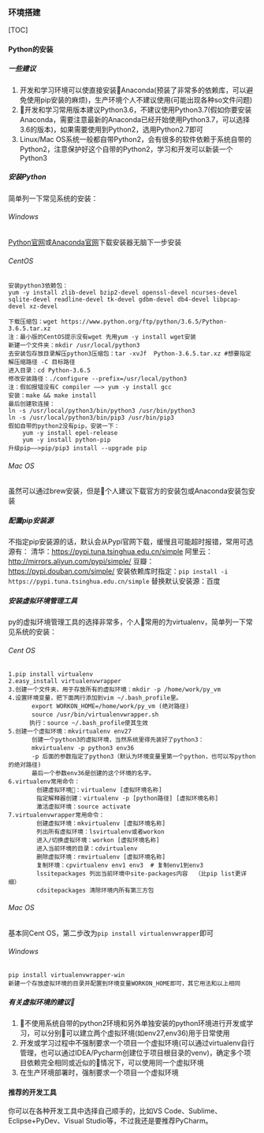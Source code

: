 ### 环境搭建
[TOC]
#### Python的安装
##### 一些建议
1. 开发和学习环境可以使直接安装Anaconda(预装了非常多的依赖库，可以避免使用pip安装的麻烦)，生产环境个人不建议使用(可能出现各种so文件问题)
2. 开发和学习常用版本建议Python3.6，不建议使用Python3.7(假如你要安装Anaconda，需要注意最新的Anaconda已经开始使用Python3.7，可以选择3.6的版本)，如果需要使用到Python2，选用Python2.7即可
3. Linux/Mac OS系统一般都自带Python2，会有很多的软件依赖于系统自带的Python2，注意保护好这个自带的Python2，学习和开发可以新装一个Python3

##### 安装Python
简单列一下常见系统的安装：
###### Windows
[Python官网](https://www.python.org/downloads/windows/)或[Anaconda官网](https://www.anaconda.com/download/#windows)下载安装器无脑下一步安装
###### CentOS
```
安装python3依赖包：
yum -y install zlib-devel bzip2-devel openssl-devel ncurses-devel sqlite-devel readline-devel tk-devel gdbm-devel db4-devel libpcap-devel xz-devel

下载压缩包：wget https://www.python.org/ftp/python/3.6.5/Python-3.6.5.tar.xz
注：最小版的CentOS提示没有wget 先用yum -y install wget安装
新建一个文件夹：mkdir /usr/local/python3
去安装包存放目录解压python3压缩包：tar -xvJf  Python-3.6.5.tar.xz	#想要指定解压缩路径 -C 目标路径
进入目录：cd Python-3.6.5 
修改安装路径：./configure --prefix=/usr/local/python3
注：假如报错没有C compiler ——> yum -y install gcc
安装：make && make install
最后创建软连接：
ln -s /usr/local/python3/bin/python3 /usr/bin/python3
ln -s /usr/local/python3/bin/pip3 /usr/bin/pip3
假如自带的python2没有pip，安装一下：
    yum -y install epel-release
    yum -y install python-pip
升级pip——>pip/pip3 install --upgrade pip
```
###### Mac OS
虽然可以通过brew安装，但是个人建议下载官方的安装包或Anaconda安装包安装
##### 配置pip安装源
不指定pip安装源的话，默认会从Pypi官网下载，缓慢且可能超时报错，常用可选源有：
清华：https://pypi.tuna.tsinghua.edu.cn/simple
阿里云：http://mirrors.aliyun.com/pypi/simple/
豆瓣：https://pypi.douban.com/simple/
安装依赖库时指定：`pip install -i https://pypi.tuna.tsinghua.edu.cn/simple`
替换默认安装源：百度

##### 安装虚拟环境管理工具
py的虚拟环境管理工具的选择非常多，个人常用的为virtualenv，简单列一下常见系统的安装：
###### Cent OS
```
1.pip install virtualenv
2.easy_install virtualenvwrapper
3.创建一个文件夹，用于存放所有的虚拟环境：mkdir -p /home/work/py_vm
4.设置环境变量，把下面两行添加到vim ~/.bash_profile里。
　　　　export WORKON_HOME=/home/work/py_vm (绝对路径)
　　　　source /usr/bin/virtualenvwrapper.sh
      执行：source ~/.bash_profile使其生效
5.创建一个虚拟环境：mkvirtualenv env27
　　　　创建一个python3的虚拟环境，当然系统里得先装好了python3：
　　　　mkvirtualenv -p python3 env36
　　　　-p 后面的参数指定了python3（默认为环境变量里第一个python，也可以写python的绝对路径)
　　　　最后一个参数env36是创建的这个环境的名字。
6.virtualenv常用命令：
        创建虚拟环境：virtualenv [虚拟环境名称]
        指定解释器创建：virtualenv -p [python路径] [虚拟环境名称]
        激活虚拟环境：source activate 
7.virtualenvwrapper常用命令：
        创建虚拟环境：mkvirtualenv [虚拟环境名称]
        列出所有虚拟环境：lsvirtualenv或者workon
        进入/切换虚拟环境：workon [虚拟环境名称]
        进入当前环境的目录：cdvirtualenv
        删除虚拟环境：rmvirtualenv [虚拟环境名称]
        复制环境：cpvirtualenv env1 env3  # 复制env1到env3
        lssitepackages 列出当前环境中site-packages内容  （比pip list更详细）
        cdsitepackages 清除环境内所有第三方包
```
###### Mac OS
基本同Cent OS，第二步改为`pip install virtualenvwrapper`即可
###### Windows
```
pip install virtualenvwrapper-win
新建一个存放虚拟环境的目录并配置到环境变量WORKON_HOME即可，其它用法和以上相同
```

##### 有关虚拟环境的建议
1. 不使用系统自带的python2环境和另外单独安装的python环境进行开发或学习，可以分别可以建立两个虚拟环境(如env27,env36)用于日常使用
2. 开发或学习过程中不强制要求一个项目一个虚拟环境(可以通过virtualenv自行管理，也可以通过IDEA/Pycharm创建位于项目根目录的venv)，确定多个项目依赖完全相同或近似的情况下，可以使用同一个虚拟环境
3. 在生产环境部署时，强制要求一个项目一个虚拟环境

#### 推荐的开发工具
你可以在各种开发工具中选择自己顺手的，比如VS Code、Sublime、Eclipse+PyDev、Visual Studio等，不过我还是要推荐PyCharm。
